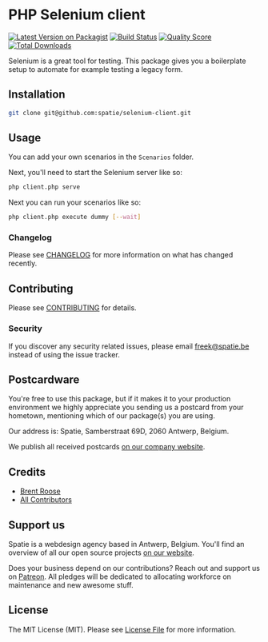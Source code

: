 # PHP Selenium client

[![Latest Version on Packagist](https://img.shields.io/packagist/v/spatie/selenium-client.svg?style=flat-square)](https://packagist.org/packages/spatie/selenium-client)
[![Build Status](https://img.shields.io/travis/spatie/selenium-client/master.svg?style=flat-square)](https://travis-ci.org/spatie/selenium-client)
[![Quality Score](https://img.shields.io/scrutinizer/g/spatie/selenium-client.svg?style=flat-square)](https://scrutinizer-ci.com/g/spatie/selenium-client)
[![Total Downloads](https://img.shields.io/packagist/dt/spatie/selenium-client.svg?style=flat-square)](https://packagist.org/packages/spatie/selenium-client)

Selenium is a great tool for testing. 
This package gives you a boilerplate setup to automate for example testing a legacy form.

## Installation

```bash
git clone git@github.com:spatie/selenium-client.git
```

## Usage

You can add your own scenarios in the `Scenarios` folder. 

Next, you'll need to start the Selenium server like so:

```bash
php client.php serve
```

Next you can run your scenarios like so:

```bash
php client.php execute dummy [--wait]
```

### Changelog

Please see [CHANGELOG](CHANGELOG.md) for more information on what has changed recently.

## Contributing

Please see [CONTRIBUTING](CONTRIBUTING.md) for details.

### Security

If you discover any security related issues, please email freek@spatie.be instead of using the issue tracker.

## Postcardware

You're free to use this package, but if it makes it to your production environment we highly appreciate you sending us a postcard from your hometown, mentioning which of our package(s) you are using.

Our address is: Spatie, Samberstraat 69D, 2060 Antwerp, Belgium.

We publish all received postcards [on our company website](https://spatie.be/en/opensource/postcards).

## Credits

- [Brent Roose](https://github.com/brendt)
- [All Contributors](../../contributors)

## Support us

Spatie is a webdesign agency based in Antwerp, Belgium. You'll find an overview of all our open source projects [on our website](https://spatie.be/opensource).

Does your business depend on our contributions? Reach out and support us on [Patreon](https://www.patreon.com/spatie). 
All pledges will be dedicated to allocating workforce on maintenance and new awesome stuff.

## License

The MIT License (MIT). Please see [License File](LICENSE.md) for more information.
